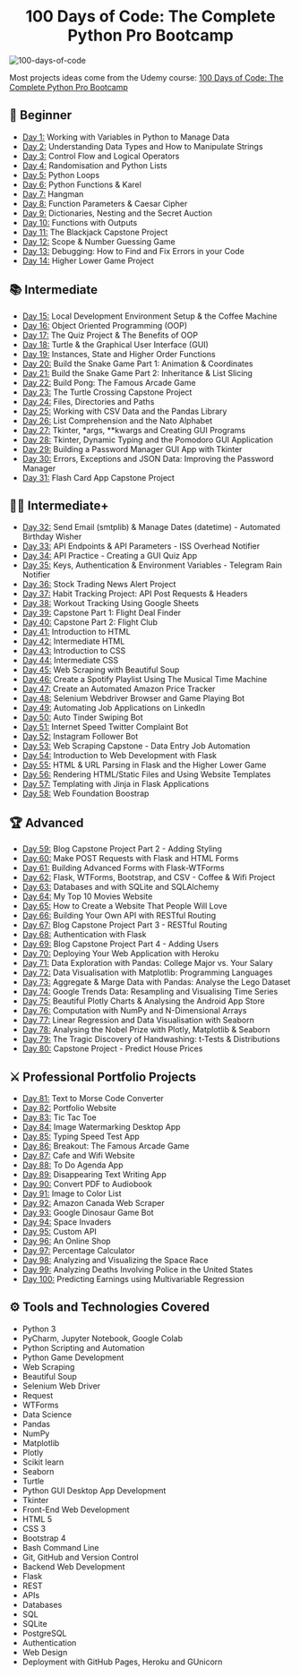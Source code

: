 <h1 align="center">100 Days of Code: The Complete Python Pro Bootcamp
</h1>

![100-days-of-code](https://user-images.githubusercontent.com/98851253/155425637-9ac7250e-52a3-429a-a679-ac619f5ff6ea.gif)

Most projects ideas come from the Udemy course: [100 Days of Code: The Complete Python Pro Bootcamp](https://www.udemy.com/course/100-days-of-code/)

## 🔰 Beginner

- [Day 1:](https://github.com/elusieemmanuel/100-days-of-code-python/tree/master/100-days-of-code-python/day01) Working with Variables in Python to Manage Data
- [Day 2:](https://github.com/elusieemmanuel/100-days-of-code-python/tree/master/100-days-of-code-python/day02) Understanding Data Types and How to Manipulate Strings
- [Day 3:](https://github.com/elusieemmanuel/100-days-of-code-python/tree/master/100-days-of-code-python/day03) Control Flow and Logical Operators
- [Day 4:](https://github.com/elusieemmanuel/100-days-of-code-python/tree/master/100-days-of-code-python/day04) Randomisation and Python Lists
- [Day 5:](https://github.com/elusieemmanuel/100-days-of-code-python/tree/master/100-days-of-code-python/day05) Python Loops
- [Day 6:](https://github.com/elusieemmanuel/100-days-of-code-python/tree/master/100-days-of-code-python/day06) Python Functions & Karel
- [Day 7:](https://github.com/elusieemmanuel/100-days-of-code-python/tree/master/100-days-of-code-python/day07) Hangman
- [Day 8:](https://github.com/elusieemmanuel/100-days-of-code-python/tree/master/100-days-of-code-python/day08) Function Parameters & Caesar Cipher
- [Day 9:](https://github.com/elusieemmanuel/100-days-of-code-python/tree/master/100-days-of-code-python/day09) Dictionaries, Nesting and the Secret Auction
- [Day 10:](https://github.com/elusieemmanuel/100-days-of-code-python/tree/master/100-days-of-code-python/day10) Functions with Outputs
- [Day 11:](https://github.com/elusieemmanuel/100-days-of-code-python/tree/master/100-days-of-code-python/day11) The Blackjack Capstone Project
- [Day 12:](https://github.com/elusieemmanuel/100-days-of-code-python/tree/master/100-days-of-code-python/day12) Scope & Number Guessing Game
- [Day 13:](https://github.com/elusieemmanuel/100-days-of-code-python/tree/master/100-days-of-code-python/day13) Debugging: How to Find and Fix Errors in your Code
- [Day 14:](https://github.com/elusieemmanuel/100-days-of-code-python/tree/master/100-days-of-code-python/day14) Higher Lower Game Project

## 📚 Intermediate

- [Day 15:](https://github.com/elusieemmanuel/100-days-of-code-python/tree/master/100-days-of-code-python/day15) Local Development Environment Setup & the Coffee Machine
- [Day 16:](https://github.com/elusieemmanuel/100-days-of-code-python/tree/master/100-days-of-code-python/day16) Object Oriented Programming (OOP)
- [Day 17:](https://github.com/elusieemmanuel/100-days-of-code-python/tree/master/100-days-of-code-python/day17) The Quiz Project & The Benefits of OOP
- [Day 18:](https://github.com/elusieemmanuel/100-days-of-code-python/tree/master/100-days-of-code-python/day18) Turtle & the Graphical User Interface (GUI)
- [Day 19:](https://github.com/elusieemmanuel/100-days-of-code-python/tree/master/100-days-of-code-python/day19) Instances, State and Higher Order Functions
- [Day 20:](https://github.com/elusieemmanuel/100-days-of-code-python/tree/master/100-days-of-code-python/day20) Build the Snake Game Part 1: Animation & Coordinates
- [Day 21:](https://github.com/elusieemmanuel/100-days-of-code-python/tree/master/100-days-of-code-python/day21) Build the Snake Game Part 2: Inheritance & List Slicing
- [Day 22:](https://github.com/elusieemmanuel/100-days-of-code-python/tree/master/100-days-of-code-python/day22) Build Pong: The Famous Arcade Game
- [Day 23:](https://github.com/elusieemmanuel/100-days-of-code-python/tree/master/100-days-of-code-python/day23) The Turtle Crossing Capstone Project
- [Day 24:](https://github.com/elusieemmanuel/100-days-of-code-python/tree/master/100-days-of-code-python/day24) Files, Directories and Paths
- [Day 25:](https://github.com/elusieemmanuel/100-days-of-code-python/tree/master/100-days-of-code-python/day25) Working with CSV Data and the Pandas Library
- [Day 26:](https://github.com/elusieemmanuel/100-days-of-code-python/tree/master/100-days-of-code-python/day26) List Comprehension and the Nato Alphabet
- [Day 27:](https://github.com/elusieemmanuel/100-days-of-code-python/tree/master/100-days-of-code-python/day27) Tkinter, \*args, \*\*kwargs and Creating GUI Programs
- [Day 28:](https://github.com/elusieemmanuel/100-days-of-code-python/tree/master/100-days-of-code-python/day28) Tkinter, Dynamic Typing and the Pomodoro GUI Application
- [Day 29:](https://github.com/elusieemmanuel/100-days-of-code-python/tree/master/100-days-of-code-python/day29) Building a Password Manager GUI App with Tkinter
- [Day 30:](https://github.com/elusieemmanuel/100-days-of-code-python/tree/master/100-days-of-code-python/day30) Errors, Exceptions and JSON Data: Improving the Password Manager
- [Day 31:](https://github.com/elusieemmanuel/100-days-of-code-python/tree/master/100-days-of-code-python/day31) Flash Card App Capstone Project

## 👨‍💻 Intermediate+

- [Day 32:](https://github.com/elusieemmanuel/100-days-of-code-python/tree/master/100-days-of-code-python/day32) Send Email (smtplib) & Manage Dates (datetime) - Automated Birthday Wisher
- [Day 33:](https://github.com/elusieemmanuel/100-days-of-code-python/tree/master/100-days-of-code-python/day33) API Endpoints & API Parameters - ISS Overhead Notifier
- [Day 34:](https://github.com/elusieemmanuel/100-days-of-code-python/tree/master/100-days-of-code-python/day34) API Practice - Creating a GUI Quiz App
- [Day 35:](https://github.com/elusieemmanuel/100-days-of-code-python/tree/master/100-days-of-code-python/day35) Keys, Authentication & Environment Variables - Telegram Rain Notifier
- [Day 36:](https://github.com/elusieemmanuel/100-days-of-code-python/tree/master/100-days-of-code-python/day36) Stock Trading News Alert Project
- [Day 37:](https://github.com/elusieemmanuel/100-days-of-code-python/tree/master/100-days-of-code-python/day37) Habit Tracking Project: API Post Requests & Headers
- [Day 38:](https://github.com/elusieemmanuel/100-days-of-code-python/tree/master/100-days-of-code-python/day38) Workout Tracking Using Google Sheets
- [Day 39:](https://github.com/elusieemmanuel/100-days-of-code-python/tree/master/100-days-of-code-python/day39) Capstone Part 1: Flight Deal Finder
- [Day 40:](https://github.com/elusieemmanuel/100-days-of-code-python/tree/master/100-days-of-code-python/day40) Capstone Part 2: Flight Club
- [Day 41:](https://github.com/elusieemmanuel/100-days-of-code-python/tree/master/100-days-of-code-python/day41) Introduction to HTML
- [Day 42:](https://github.com/elusieemmanuel/100-days-of-code-python/tree/master/100-days-of-code-python/day42) Intermediate HTML
- [Day 43:](https://github.com/elusieemmanuel/100-days-of-code-python/tree/master/100-days-of-code-python/day43) Introduction to CSS
- [Day 44:](https://github.com/elusieemmanuel/100-days-of-code-python/tree/master/100-days-of-code-python/day44) Intermediate CSS
- [Day 45:](https://github.com/elusieemmanuel/100-days-of-code-python/tree/master/100-days-of-code-python/day45) Web Scraping with Beautiful Soup
- [Day 46:](https://github.com/elusieemmanuel/100-days-of-code-python/tree/master/100-days-of-code-python/day46) Create a Spotify Playlist Using The Musical Time Machine
- [Day 47:](https://github.com/elusieemmanuel/100-days-of-code-python/tree/master/100-days-of-code-python/day47) Create an Automated Amazon Price Tracker
- [Day 48:](https://github.com/elusieemmanuel/100-days-of-code-python/tree/master/100-days-of-code-python/day48) Selenium Webdriver Browser and Game Playing Bot
- [Day 49:](https://github.com/elusieemmanuel/100-days-of-code-python/tree/master/100-days-of-code-python/day49) Automating Job Applications on LinkedIn
- [Day 50:](https://github.com/elusieemmanuel/100-days-of-code-python/tree/master/100-days-of-code-python/day50) Auto Tinder Swiping Bot
- [Day 51:](https://github.com/elusieemmanuel/100-days-of-code-python/tree/master/100-days-of-code-python/day51) Internet Speed Twitter Complaint Bot
- [Day 52:](https://github.com/elusieemmanuel/100-days-of-code-python/tree/master/100-days-of-code-python/day52) Instagram Follower Bot
- [Day 53:](https://github.com/elusieemmanuel/100-days-of-code-python/tree/master/100-days-of-code-python/day53) Web Scraping Capstone - Data Entry Job Automation
- [Day 54:](https://github.com/elusieemmanuel/100-days-of-code-python/tree/master/100-days-of-code-python/day54) Introduction to Web Development with Flask
- [Day 55:](https://github.com/elusieemmanuel/100-days-of-code-python/tree/master/100-days-of-code-python/day55) HTML & URL Parsing in Flask and the Higher Lower Game
- [Day 56:](https://github.com/elusieemmanuel/100-days-of-code-python/tree/master/100-days-of-code-python/day56) Rendering HTML/Static Files and Using Website Templates
- [Day 57:](https://github.com/elusieemmanuel/100-days-of-code-python/tree/master/100-days-of-code-python/day57) Templating with Jinja in Flask Applications
- [Day 58:](https://github.com/elusieemmanuel/100-days-of-code-python/tree/master/100-days-of-code-python/day58) Web Foundation Boostrap

## 🏆 Advanced

- [Day 59:](https://github.com/elusieemmanuel/100-days-of-code-python/tree/master/100-days-of-code-python/day59) Blog Capstone Project Part 2 - Adding Styling
- [Day 60:](https://github.com/elusieemmanuel/100-days-of-code-python/tree/master/100-days-of-code-python/day60) Make POST Requests with Flask and HTML Forms
- [Day 61:](https://github.com/elusieemmanuel/100-days-of-code-python/tree/master/100-days-of-code-python/day61) Building Advanced Forms with Flask-WTForms
- [Day 62:](https://github.com/elusieemmanuel/100-days-of-code-python/tree/master/100-days-of-code-python/day62) Flask, WTForms, Bootstrap, and CSV - Coffee & Wifi Project
- [Day 63:](https://github.com/elusieemmanuel/100-days-of-code-python/tree/master/100-days-of-code-python/day63) Databases and with SQLite and SQLAlchemy
- [Day 64:](https://github.com/elusieemmanuel/100-days-of-code-python/tree/master/100-days-of-code-python/day64) My Top 10 Movies Website
- [Day 65:](https://github.com/elusieemmanuel/100-days-of-code-python/tree/master/100-days-of-code-python/day65) How to Create a Website That People Will Love
- [Day 66:](https://github.com/elusieemmanuel/100-days-of-code-python/tree/master/100-days-of-code-python/day66) Building Your Own API with RESTful Routing
- [Day 67:](https://github.com/elusieemmanuel/100-days-of-code-python/tree/master/100-days-of-code-python/day67) Blog Capstone Project Part 3 - RESTful Routing
- [Day 68:](https://github.com/elusieemmanuel/100-days-of-code-python/tree/master/100-days-of-code-python/day68) Authentication with Flask
- [Day 69:](https://github.com/elusieemmanuel/100-days-of-code-python/tree/master/100-days-of-code-python/day69) Blog Capstone Project Part 4 - Adding Users
- [Day 70:](https://github.com/elusieemmanuel/100-days-of-code-python/tree/master/100-days-of-code-python/day70) Deploying Your Web Application with Heroku
- [Day 71:](https://github.com/elusieemmanuel/100-days-of-code-python/tree/master/100-days-of-code-python/day71) Data Exploration with Pandas: College Major vs. Your Salary
- [Day 72:](https://github.com/elusieemmanuel/100-days-of-code-python/tree/master/100-days-of-code-python/day72) Data Visualisation with Matplotlib: Programming Languages
- [Day 73:](https://github.com/elusieemmanuel/100-days-of-code-python/tree/master/100-days-of-code-python/day73) Aggregate & Marge Data with Pandas: Analyse the Lego Dataset
- [Day 74:](https://github.com/elusieemmanuel/100-days-of-code-python/tree/master/100-days-of-code-python/day74) Google Trends Data: Resampling and Visualising Time Series
- [Day 75:](https://github.com/elusieemmanuel/100-days-of-code-python/tree/master/100-days-of-code-python/day75) Beautiful Plotly Charts & Analysing the Android App Store
- [Day 76:](https://github.com/elusieemmanuel/100-days-of-code-python/tree/master/100-days-of-code-python/day76) Computation with NumPy and N-Dimensional Arrays
- [Day 77:](https://github.com/elusieemmanuel/100-days-of-code-python/tree/master/100-days-of-code-python/day77) Linear Regression and Data Visualisation with Seaborn
- [Day 78:](https://github.com/elusieemmanuel/100-days-of-code-python/tree/master/100-days-of-code-python/day78) Analysing the Nobel Prize with Plotly, Matplotlib & Seaborn
- [Day 79:](https://github.com/elusieemmanuel/100-days-of-code-python/tree/master/100-days-of-code-python/day79) The Tragic Discovery of Handwashing: t-Tests & Distributions
- [Day 80:](https://github.com/elusieemmanuel/100-days-of-code-python/tree/master/100-days-of-code-python/day80) Capstone Project - Predict House Prices

## ⚔ Professional Portfolio Projects

- [Day 81:](https://github.com/elusieemmanuel/100-days-of-code-python/tree/master/100-days-of-code-python/day81) Text to Morse Code Converter
- [Day 82:](https://github.com/elusieemmanuel/100-days-of-code-python/tree/master/100-days-of-code-python/day82) Portfolio Website
- [Day 83:](https://github.com/elusieemmanuel/100-days-of-code-python/tree/master/100-days-of-code-python/day83) Tic Tac Toe
- [Day 84:](https://github.com/elusieemmanuel/100-days-of-code-python/tree/master/100-days-of-code-python/day84) Image Watermarking Desktop App
- [Day 85:](https://github.com/elusieemmanuel/100-days-of-code-python/tree/master/100-days-of-code-python/day85) Typing Speed Test App
- [Day 86:](https://github.com/elusieemmanuel/100-days-of-code-python/tree/master/100-days-of-code-python/day86) Breakout: The Famous Arcade Game
- [Day 87:](https://github.com/elusieemmanuel/100-days-of-code-python/tree/master/100-days-of-code-python/day87) Cafe and Wifi Website
- [Day 88:](https://github.com/elusieemmanuel/100-days-of-code-python/tree/master/100-days-of-code-python/day88) To Do Agenda App
- [Day 89:](https://github.com/elusieemmanuel/100-days-of-code-python/tree/master/100-days-of-code-python/day89) Disappearing Text Writing App
- [Day 90:](https://github.com/elusieemmanuel/100-days-of-code-python/tree/master/100-days-of-code-python/day90) Convert PDF to Audiobook
- [Day 91:](https://github.com/elusieemmanuel/100-days-of-code-python/tree/master/100-days-of-code-python/day91) Image to Color List
- [Day 92:](https://github.com/elusieemmanuel/100-days-of-code-python/tree/master/100-days-of-code-python/day92) Amazon Canada Web Scraper
- [Day 93:](https://github.com/elusieemmanuel/100-days-of-code-python/tree/master/100-days-of-code-python/day93) Google Dinosaur Game Bot
- [Day 94:](https://github.com/elusieemmanuel/100-days-of-code-python/tree/master/100-days-of-code-python/day94) Space Invaders
- [Day 95:](https://github.com/elusieemmanuel/100-days-of-code-python/tree/master/100-days-of-code-python/day95) Custom API
- [Day 96:](https://github.com/elusieemmanuel/100-days-of-code-python/tree/master/100-days-of-code-python/day96) An Online Shop
- [Day 97:](https://github.com/elusieemmanuel/100-days-of-code-python/tree/master/100-days-of-code-python/day97) Percentage Calculator
- [Day 98:](https://github.com/elusieemmanuel/100-days-of-code-python/tree/master/100-days-of-code-python/day98) Analyzing and Visualizing the Space Race
- [Day 99:](https://github.com/elusieemmanuel/100-days-of-code-python/tree/master/100-days-of-code-python/day99) Analyzing Deaths Involving Police in the United States
- [Day 100:](https://github.com/elusieemmanuel/100-days-of-code-python/tree/master/100-days-of-code-python/day100) Predicting Earnings using Multivariable Regression

## ⚙ Tools and Technologies Covered

- Python 3
- PyCharm, Jupyter Notebook, Google Colab
- Python Scripting and Automation
- Python Game Development
- Web Scraping
- Beautiful Soup
- Selenium Web Driver
- Request
- WTForms
- Data Science
- Pandas
- NumPy
- Matplotlib
- Plotly
- Scikit learn
- Seaborn
- Turtle
- Python GUI Desktop App Development
- Tkinter
- Front-End Web Development
- HTML 5
- CSS 3
- Bootstrap 4
- Bash Command Line
- Git, GitHub and Version Control
- Backend Web Development
- Flask
- REST
- APIs
- Databases
- SQL
- SQLite
- PostgreSQL
- Authentication
- Web Design
- Deployment with GitHub Pages, Heroku and GUnicorn
